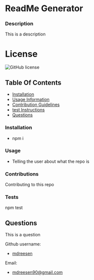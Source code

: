 
# ReadMe Generator

 ### Description
This is a description

# License
![GitHub license](https://img.shields.io/badge/license-Apache-blue.svg)

## Table Of Contents
* [Installation](#installation)
* [Usage Information](#usage)
* [Contribution Guidelines](#contributions)
* [test Instructions](#tests)
* [Questions](#Questions)




### Installation
* npm i

### Usage
* Telling the user about what the repo is

### Contributions
Contributing to this repo

### Tests
npm test

## Questions
This is a question

Github username:
* [mdreesen](https://github.com/mdreesen)

Email:
* mdreesen90@gmail.com
